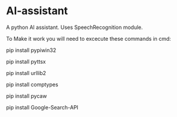 # AI-assistant

A python AI assistant. Uses SpeechRecognition module.

To Make it work you will need to excecute these commands in cmd:

pip install pypiwin32

pip install pyttsx

pip install urllib2

pip install comptypes

pip install pycaw

pip install Google-Search-API
